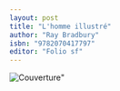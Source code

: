 ```yaml
---
layout: post
title: "L'homme illustré"
author: "Ray Bradbury"
isbn: "9782070417797"
editor: "Folio sf"
---
```

![Couverture](/img/9782070417797.jpg)"